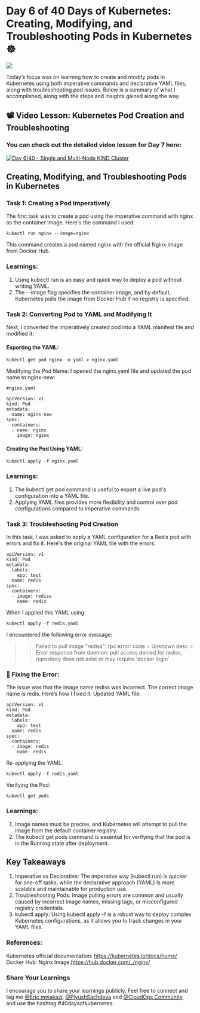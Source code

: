 # Day 6 of 40 Days of Kubernetes: Creating, Modifying, and Troubleshooting Pods in Kubernetes ☸️
<img src='./assets/DALL·E 2024-10-23 16.07.13 - A professional LinkedIn cover photo for a blog post about Kubernetes pod creation and troubleshooting. The design should feature a modern, clean tech -1.webp'>

Today’s focus was on learning how to create and modify pods in Kubernetes using both imperative commands and declarative YAML files, along with troubleshooting pod issues. Below is a summary of what I accomplished, along with the steps and insights gained along the way.

## 📽️ Video Lesson: Kubernetes Pod Creation and Troubleshooting
### You can check out the detailed video lesson for Day 7 here:

[![Day 6/40 - Single and Multi-Node KIND Cluster](https://img.youtube.com/vi/_f9ql2Y5Xcc/sddefault.jpg)](https://youtu.be/_f9ql2Y5Xcc)

## Creating, Modifying, and Troubleshooting Pods in Kubernetes
### Task 1: Creating a Pod Imperatively

The first task was to create a pod using the imperative command with nginx as the container image. Here's the command I used:
```
kubectl run nginx --image=nginx
```
This command creates a pod named nginx with the official Nginx image from Docker Hub.

### Learnings:
1. Using kubectl run is an easy and quick way to deploy a pod without writing YAML.
2. The --image flag specifies the container image, and by default, Kubernetes pulls the image from Docker Hub if no registry is specified.

### Task 2: Converting Pod to YAML and Modifying It
Next, I converted the imperatively created pod into a YAML manifest file and modified it:
#### Exporting the YAML:
```
kubectl get pod nginx -o yaml > nginx.yaml
```

Modifying the Pod Name: I opened the nginx.yaml file and updated the pod name to nginx-new:
```
#nginx.yaml

apiVersion: v1
kind: Pod
metadata:
  name: nginx-new
spec:
  containers:
  - name: nginx
    image: nginx
```
#### Creating the Pod Using YAML:
```
kubectl apply -f nginx.yaml
```
### Learnings:
1. The kubectl get pod command is useful to export a live pod's configuration into a YAML file.
2. Applying YAML files provides more flexibility and control over pod configurations compared to imperative commands.

### Task 3: Troubleshooting Pod Creation
In this task, I was asked to apply a YAML configuration for a Redis pod with errors and fix it.
Here's the original YAML file with the errors:
```
apiVersion: v1
kind: Pod
metadata:
  labels:
    app: test
  name: redis
spec:
  containers:
  - image: rediss
    name: redis
```

When I applied this YAML using:
```
kubectl apply -f redis.yaml
```
I encountered the following error message:
>>Failed to pull image "rediss": rpc error: code = Unknown desc = Error response from daemon: pull access denied for rediss, repository does not exist or may require 'docker login'

### 🔧 Fixing the Error:

The issue was that the image name rediss was incorrect. The correct image name is redis. Here’s how I fixed it:
Updated YAML file:
```
apiVersion: v1
kind: Pod
metadata:
  labels:
    app: test
  name: redis
spec:
  containers:
  - image: redis
    name: redis
```
Re-applying the YAML:
```
kubectl apply -f redis.yaml
```
Verifying the Pod:
```
kubectl get pods
```
### Learnings:
1. Image names must be precise, and Kubernetes will attempt to pull the image from the default container registry.
2. The kubectl get pods command is essential for verifying that the pod is in the Running state after deployment.

## Key Takeaways
1. Imperative vs Declarative: The imperative way (kubectl run) is quicker for one-off tasks, while the declarative approach (YAML) is more scalable and maintainable for production use.
2. Troubleshooting Pods: Image pulling errors are common and usually caused by incorrect image names, missing tags, or misconfigured registry credentials.
3. kubectl apply: Using kubectl apply -f is a robust way to deploy complex Kubernetes configurations, as it allows you to track changes in your YAML files.

### References:
Kubernetes official documentation: https://kubernetes.io/docs/home/
Docker Hub: Nginx Image:https://hub.docker.com/_/nginx/

### Share Your Learnings

I encourage you to share your learnings publicly. Feel free to connect and tag me [@Eric mwakazi](https://www.linkedin.com/in/eric-mwakazi), [@PiyushSachdeva](https://www.linkedin.com/in/piyush-sachdeva) and [@CloudOps Community](https://www.linkedin.com/company/thecloudopscomm), and use the hashtag #40daysofkubernetes.